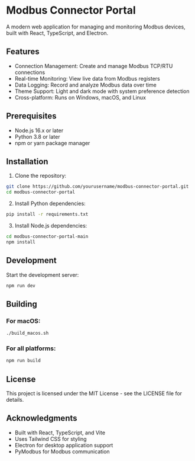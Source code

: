 # Modbus Connector Portal

A modern web application for managing and monitoring Modbus devices, built with React, TypeScript, and Electron.

## Features

- Connection Management: Create and manage Modbus TCP/RTU connections
- Real-time Monitoring: View live data from Modbus registers
- Data Logging: Record and analyze Modbus data over time
- Theme Support: Light and dark mode with system preference detection
- Cross-platform: Runs on Windows, macOS, and Linux

## Prerequisites

- Node.js 16.x or later
- Python 3.8 or later
- npm or yarn package manager

## Installation

1. Clone the repository:
```bash
git clone https://github.com/yourusername/modbus-connector-portal.git
cd modbus-connector-portal
```

2. Install Python dependencies:
```bash
pip install -r requirements.txt
```

3. Install Node.js dependencies:
```bash
cd modbus-connector-portal-main
npm install
```

## Development

Start the development server:
```bash
npm run dev
```

## Building

### For macOS:
```bash
./build_macos.sh
```

### For all platforms:
  ```bash
npm run build
```

## License

This project is licensed under the MIT License - see the LICENSE file for details.

## Acknowledgments

- Built with React, TypeScript, and Vite
- Uses Tailwind CSS for styling
- Electron for desktop application support
- PyModbus for Modbus communication
